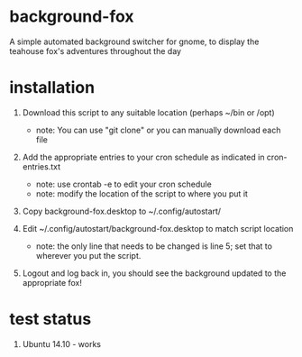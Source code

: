 background-fox
==============

A simple automated background switcher for gnome, to display the teahouse fox's adventures throughout the day

installation
=============

1.	Download this script to any suitable location (perhaps ~/bin or /opt)
	- note: You can use "git clone" or you can manually download each file

2.	Add the appropriate entries to your cron schedule as indicated in cron-entries.txt
   	- note: use crontab -e to edit your cron schedule
	- note: modify the location of the script to where you put it

3.	Copy background-fox.desktop to ~/.config/autostart/

4.	Edit ~/.config/autostart/background-fox.desktop to match script location
	- note: the only line that needs to be changed is line 5; set that to wherever you put the script.

5.	Logout and log back in, you should see the background updated to the appropriate fox!

test status
===========

1. Ubuntu 14.10 - works
